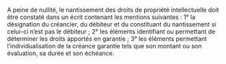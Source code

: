 A peine de nullité, le nantissement des droits de propriété intellectuelle doit être
constaté dans un écrit contenant les mentions suivantes :
1° la désignation du créancier, du débiteur et du constituant du nantissement si celui-ci
n’est pas le débiteur ;
2° les éléments identifiant ou permettant de déterminer les droits apportés en garantie ;
3° les éléments permettant l’individualisation de la créance garantie tels que son montant
ou son évaluation, sa durée et son échéance.